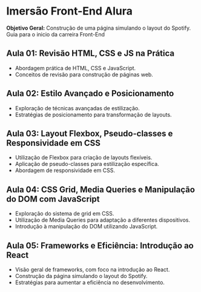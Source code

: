 # Imersão Front-End Alura

**Objetivo Geral:** Construção de uma página simulando o layout do Spotify.
Guia para o inicio da carreira Front-End

## Aula 01: Revisão HTML, CSS e JS na Prática
- Abordagem prática de HTML, CSS e JavaScript.
- Conceitos de revisão para construção de páginas web.

## Aula 02: Estilo Avançado e Posicionamento
- Exploração de técnicas avançadas de estilização.
- Estratégias de posicionamento para transformação de layouts.

## Aula 03: Layout Flexbox, Pseudo-classes e Responsividade em CSS
- Utilização de Flexbox para criação de layouts flexíveis.
- Aplicação de pseudo-classes para estilização específica.
- Abordagem de responsividade em CSS.

## Aula 04: CSS Grid, Media Queries e Manipulação do DOM com JavaScript
- Exploração do sistema de grid em CSS.
- Utilização de Media Queries para adaptação a diferentes dispositivos.
- Introdução à manipulação do DOM utilizando JavaScript.

## Aula 05: Frameworks e Eficiência: Introdução ao React
- Visão geral de frameworks, com foco na introdução ao React.
- Construção da página simulando o layout do Spotify.
- Estratégias para aumentar a eficiência no desenvolvimento.

